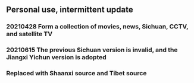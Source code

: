 ## Personal use, intermittent update
### 20210428 Form a collection of movies, news, Sichuan, CCTV, and satellite TV
### 20210615 The previous Sichuan version is invalid, and the Jiangxi Yichun version is adopted
### Replaced with Shaanxi source and Tibet source
